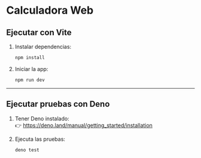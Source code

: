 
# Calculadora Web

## Ejecutar con Vite

1. Instalar dependencias:
   ```bash
   npm install
   ```

2. Iniciar la app:
   ```bash
   npm run dev
   ```

---

## Ejecutar pruebas con Deno

1. Tener Deno instalado:  
   👉 https://deno.land/manual/getting_started/installation

2. Ejecuta las pruebas:
   ```bash
   deno test
   ```
